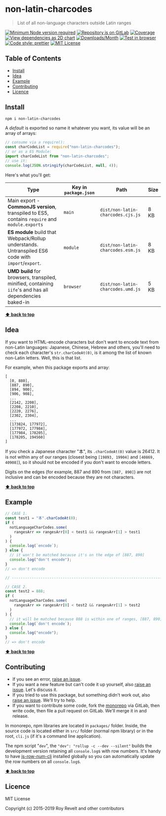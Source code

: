 # non-latin-charcodes

> List of all non-language characters outside Latin ranges

[![Minimum Node version required][node-img]][node-url]
[![Repository is on GitLab][gitlab-img]][gitlab-url]
[![Coverage][cov-img]][cov-url]
[![View dependencies as 2D chart][deps2d-img]][deps2d-url]
[![Downloads/Month][downloads-img]][downloads-url]
[![Test in browser][runkit-img]][runkit-url]
[![Code style: prettier][prettier-img]][prettier-url]
[![MIT License][license-img]][license-url]

## Table of Contents

- [Install](#install)
- [Idea](#idea)
- [Example](#example)
- [Contributing](#contributing)
- [Licence](#licence)

## Install

```bash
npm i non-latin-charcodes
```

A _default_ is exported so name it whatever you want, its value will be an array of arrays:

```js
// consume via a require():
const charCodeList = require("non-latin-charcodes");
// or as a ES Module:
import charCodeList from "non-latin-charcodes";
// use it:
console.log(JSON.stringify(charCodeList, null, 4));
```

Here's what you'll get:

| Type                                                                                                    | Key in `package.json` | Path                                           | Size |
| ------------------------------------------------------------------------------------------------------- | --------------------- | ---------------------------------------------- | ---- |
| Main export - **CommonJS version**, transpiled to ES5, contains `require` and `module.exports`          | `main`                | `dist/non-latin-charcodes.cjs.js` | 8 KB |
| **ES module** build that Webpack/Rollup understands. Untranspiled ES6 code with `import`/`export`.      | `module`              | `dist/non-latin-charcodes.esm.js` | 8 KB |
| **UMD build** for browsers, transpiled, minified, containing `iife`'s and has all dependencies baked-in | `browser`             | `dist/non-latin-charcodes.umd.js` | 5 KB |

**[⬆ back to top](#)**

## Idea

If you want to HTML-encode characters but don't want to encode text from non-Latin languages: Japanese, Chinese, Hebrew and others, you'll need to check each character's `str.charCodeAt(0)`, is it among the list of known non-Latin letters. Well, this is that list.

For example, when this package exports and array:

```
[
  [0, 880],
  [887, 890],
  [894, 900],
  [906, 908],
  ...
  [2142, 2208],
  [2208, 2210],
  [2220, 2276],
  [2302, 2304],
  ...
  [173824, 177972],
  [177972, 177984],
  [177984, 178205],
  [178205, 194560]
]
```

If you check a Japanese character "本", its `.charCodeAt(0)` value is 26412. It is not within any of our ranges (closest being `[19893, 19904]` and `[40869, 40908]`), so it should not be encoded if you don't want to encode letters.

Digits on the edges (for example, 887 and 890 from `[887, 890]`) are not inclusive and can be encoded because they are not characters.

**[⬆ back to top](#)**

## Example

```js
// CASE 1.
const test1 = "本".charCodeAt(0);
if (
  notLanguageCharCodes.some(
    rangesArr => rangesArr[0] < test1 && rangesArr[1] > test1
  )
) {
  console.log(`encode`);
} else {
  // it won't be matched because it's on the edge of [887, 890]
  console.log("don't encode");
}
// => don't encode

// -----------------------------------------------------------------------------

// CASE 2.
const test2 = 888;
if (
  notLanguageCharCodes.some(
    rangesArr => rangesArr[0] < test2 && rangesArr[1] > test2
  )
) {
  // it will be matched because 888 is within one of ranges, [887, 890]
  console.log(`don't encode`);
} else {
  console.log("encode");
}
// => don't encode
```

**[⬆ back to top](#)**

## Contributing

- If you see an error, [raise an issue](<https://gitlab.com/codsen/codsen/issues/new?issue[title]=non-latin-charcodes%20package%20-%20put%20title%20here&issue[description]=**Which%20package%20is%20this%20issue%20for**%3A%20%0Anon-latin-charcodes%0A%0A**Describe%20the%20issue%20(if%20necessary)**%3A%20%0A%0A%0A%2Fassign%20%40revelt>).
- If you want a new feature but can't code it up yourself, also [raise an issue](<https://gitlab.com/codsen/codsen/issues/new?issue[title]=non-latin-charcodes%20package%20-%20put%20title%20here&issue[description]=**Which%20package%20is%20this%20issue%20for**%3A%20%0Anon-latin-charcodes%0A%0A**Describe%20the%20issue%20(if%20necessary)**%3A%20%0A%0A%0A%2Fassign%20%40revelt>). Let's discuss it.
- If you tried to use this package, but something didn't work out, also [raise an issue](<https://gitlab.com/codsen/codsen/issues/new?issue[title]=non-latin-charcodes%20package%20-%20put%20title%20here&issue[description]=**Which%20package%20is%20this%20issue%20for**%3A%20%0Anon-latin-charcodes%0A%0A**Describe%20the%20issue%20(if%20necessary)**%3A%20%0A%0A%0A%2Fassign%20%40revelt>). We'll try to help.
- If you want to contribute some code, fork the [monorepo](https://gitlab.com/codsen/codsen/) via GitLab, then write code, then file a pull request on GitLab. We'll merge it in and release.

In monorepo, npm libraries are located in `packages/` folder. Inside, the source code is located either in `src/` folder (normal npm library) or in the root, `cli.js` (if it's a command line application).

The npm script "`dev`", the `"dev": "rollup -c --dev --silent"` builds the development version retaining all `console.log`s with row numbers. It's handy to have [js-row-num-cli](https://www.npmjs.com/package/js-row-num-cli) installed globally so you can automatically update the row numbers on all `console.log`s.

**[⬆ back to top](#)**

## Licence

MIT License

Copyright (c) 2015-2019 Roy Revelt and other contributors

[node-img]: https://img.shields.io/node/v/non-latin-charcodes.svg?style=flat-square&label=works%20on%20node
[node-url]: https://www.npmjs.com/package/non-latin-charcodes
[gitlab-img]: https://img.shields.io/badge/repo-on%20GitLab-brightgreen.svg?style=flat-square
[gitlab-url]: https://gitlab.com/codsen/codsen/tree/master/packages/non-latin-charcodes
[cov-img]: https://img.shields.io/badge/coverage-100%25-brightgreen.svg?style=flat-square
[cov-url]: https://gitlab.com/codsen/codsen/tree/master/packages/non-latin-charcodes
[deps2d-img]: https://img.shields.io/badge/deps%20in%202D-see_here-08f0fd.svg?style=flat-square
[deps2d-url]: http://npm.anvaka.com/#/view/2d/non-latin-charcodes
[downloads-img]: https://img.shields.io/npm/dm/non-latin-charcodes.svg?style=flat-square
[downloads-url]: https://npmcharts.com/compare/non-latin-charcodes
[runkit-img]: https://img.shields.io/badge/runkit-test_in_browser-a853ff.svg?style=flat-square
[runkit-url]: https://npm.runkit.com/non-latin-charcodes
[prettier-img]: https://img.shields.io/badge/code_style-prettier-ff69b4.svg?style=flat-square
[prettier-url]: https://prettier.io
[license-img]: https://img.shields.io/badge/licence-MIT-51c838.svg?style=flat-square
[license-url]: https://gitlab.com/codsen/codsen/blob/master/LICENSE
